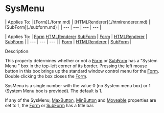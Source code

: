 




<h1 class="heading"><span class="name">SysMenu</span></h1>
| Applies To: | [Form](./form.md) | [HTMLRenderer](./htmlrenderer.md) | [SubForm](./subform.md) |
| --- | --- | --- | ---  |

| Applies To: | [Form](./form.md) [HTMLRenderer](./htmlrenderer.md) [SubForm](./subform.md) | [Form](./form.md) | [HTMLRenderer](./htmlrenderer.md) | [SubForm](./subform.md) |
| --- | --- | ---  |
| [Form](./form.md) | [HTMLRenderer](./htmlrenderer.md) | [SubForm](./subform.md) |


Description


This property determines whether or not a [Form](./form.md) or [SubForm](./subform.md) has a "System Menu " box in the top-left corner of its border. Pressing the left mouse button in this box brings up the standard window control menu for the [Form](./form.md). Double clicking the box closes the [Form](./form.md).


SysMenu is a single number with the value 0 (no System menu box) or 1 (System Menu box is provided). The default is 1.


If any of the SysMenu, [MaxButton](maxbutton.md), [MinButton](minbutton.md) and [Moveable](moveable.md) properties are set to 1, the [Form](./form.md) or [SubForm](./subform.md) has a title bar.



